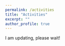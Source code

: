 ```yaml
---
permalink: /activities
title: "Activities"
excerpt: ""
author_profile: true
---
```

I am updating, please wait!
